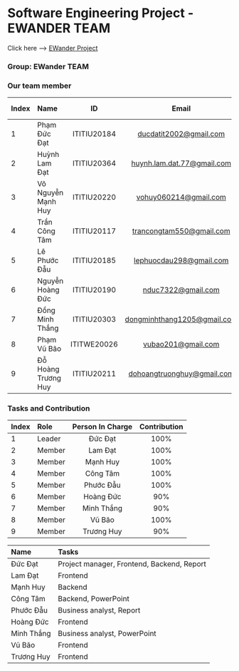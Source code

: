 
# Software Engineering Project - EWANDER TEAM
Click here --> <a href="ewanderteam.surge.sh/" target="_blank">EWander Project</a>

### Group: EWander TEAM
### Our team member
| Index | Name                   |     ID      |              Email               | Github account             |
|:------|:-----------------------|:-----------:|:--------------------------------:|:---------------------------|
| 1     | Phạm Đức Đạt | ITITIU20184 | ducdatit2002@gmail.com | ducdatit2002 |
| 2     | Huỳnh Lam Đạt| ITITIU20364 | huynh.lam.dat.77@gmail.com | iGhost22 |
| 3     | Võ Nguyễn Mạnh Huy| ITITIU20220 | vohuy060214@gmail.com | VNMH146 |     
| 4     | Trần Công Tâm| ITITIU20117 | trancongtam550@gmail.com |  tctam86 |     
| 5     | Lê Phước Đẫu| ITITIU20185 | lephuocdau298@gmail.com | LucasLe298 |     
| 6     | Nguyễn Hoàng Đức| ITITIU20190 | nduc7322@gmail.com | Duck2230 |     
| 7     | Đồng Minh Thắng| ITITIU20303 | dongminhthang1205@gmail.com| ITITIU20303 |           
| 8     | Phạm Vũ Bão| ITITWE20026 | vubao201@gmail.com | osomeansbear |     
| 9     | Đỗ Hoàng Trương Huy| ITITIU20211 | dohoangtruonghuy@gmail.com | Zandarot |    

### Tasks and Contribution 
| Index | Role                                                         | Person In Charge | Contribution |
|:------|:-------------------------------------------------------------|:--------------:|:------------:|
| 1     | Leader     |   Đức Đạt   |          100%      |
| 2     | Member  |  Lam Đạt     |      100%          |
| 3     | Member  |  Mạnh Huy    |      100%          |
| 4     | Member  |  Công Tâm     |      100%          |
| 5     | Member |     Phước Đẫu     |          100%      |  
| 6     | Member  |  Hoàng Đức     |      90%          |
| 7     | Member  |  Minh Thắng    |      90%          |
| 8     | Member  |  Vũ Bão    |      100%          |
| 9     | Member  |  Trương Huy    |      90%          |


| Name | Tasks |
|:------|:-------------------------------------------------------------|
| Đức Đạt     | Project manager, Frontend, Backend, Report   |   
| Lam Đạt     |  Frontend  |   
| Mạnh Huy     |  Backend  |   
| Công Tâm     |  Backend, PowerPoint  |   
| Phước Đẫu     | Business analyst, Report   |   
| Hoàng Đức     |  Frontend  |   
| Minh Thắng     | Business analyst, PowerPoint   |   
| Vũ Bão     |  Frontend  |   
| Trương Huy     | Frontend   |   


